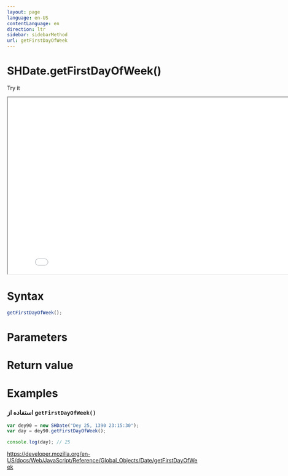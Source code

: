 ```yaml
---
layout: page
language: en-US
contentLanguage: en
direction: ltr
sidebar: sidebarMethod
url: getFirstDayOfWeek
---
```


# SHDate.getFirstDayOfWeek()

Try it

<iframe style="width: 830px; height: 460px;" src="/SHDateTime-js/examples/live.html?function=getFirstDayOfWeek" title="MDN Web Docs Interactive Example" loading="lazy"></iframe>
<br/>

# Syntax

```js
getFirstDayOfWeek();
```

# Parameters

# Return value

# Examples

### استفاده از <code dir="ltr">getFirstDayOfWeek()</code>

```js
var dey90 = new SHDate("Dey 25, 1390 23:15:30");
var day = dey90.getFirstDayOfWeek();

console.log(day); // 25
```

https://developer.mozilla.org/en-US/docs/Web/JavaScript/Reference/Global_Objects/Date/getFirstDayOfWeek
